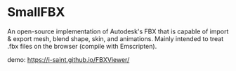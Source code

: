 # SmallFBX

An open-source implementation of Autodesk's FBX that is capable of import & export mesh, blend shape, skin, and animations.
Mainly intended to treat .fbx files on the browser (compile with Emscripten).

demo: https://i-saint.github.io/FBXViewer/
